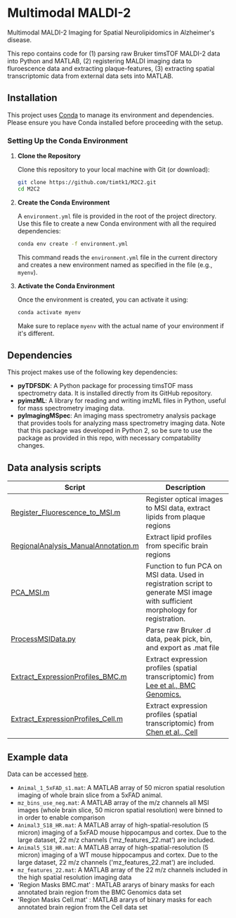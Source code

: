# Multimodal MALDI-2
Multimodal MALDI-2 Imaging for Spatial Neurolipidomics in Alzheimer's disease.

This repo contains code for (1) parsing raw Bruker timsTOF MALDI-2 data into Python and MATLAB, (2) registering MALDI imaging data to fluroescence data and extracting plaque-features, (3) extracting spatial transcriptomic data from external data sets into MATLAB.

## Installation

This project uses [Conda](https://docs.conda.io/projects/conda/en/latest/user-guide/install/index.html) to manage its environment and dependencies. Please ensure you have Conda installed before proceeding with the setup.

### Setting Up the Conda Environment

1. **Clone the Repository**

    Clone this repository to your local machine with Git (or download):

    ```bash
    git clone https://github.com/timtk1/M2C2.git
    cd M2C2
    ```

2. **Create the Conda Environment**

    A `environment.yml` file is provided in the root of the project directory. Use this file to create a new Conda environment with all the required dependencies:

    ```bash
    conda env create -f environment.yml
    ```

    This command reads the `environment.yml` file in the current directory and creates a new environment named as specified in the file (e.g., `myenv`).

3. **Activate the Conda Environment**

    Once the environment is created, you can activate it using:

    ```bash
    conda activate myenv
    ```

    Make sure to replace `myenv` with the actual name of your environment if it's different.

## Dependencies

This project makes use of the following key dependencies:

- **pyTDFSDK**: A Python package for processing timsTOF mass spectrometry data. It is installed directly from its GitHub repository.
- **pyimzML**: A library for reading and writing imzML files in Python, useful for mass spectrometry imaging data.
- **pyImagingMSpec**: An imaging mass spectrometry analysis package that provides tools for analyzing mass spectrometry imaging data. Note that this package was developed in Python 2, so be sure to use the package as provided in this repo, with necessary compatability changes.

## Data analysis scripts

| Script | Description |
| --- | --- |
| [Register_Fluorescence_to_MSI.m](https://github.com/timtk1/MALDI2Alz/blob/main/Register_Fluorescence_to_MSI.m) |Register optical images to MSI data, extract lipids from plaque regions |
| [RegionalAnalysis_ManualAnnotation.m](https://github.com/timtk1/MALDI2Alz/blob/main/RegionalAnalysis_ManualAnnotation.m) | Extract lipid profiles from specific brain regions |
| [PCA_MSI.m ](https://github.com/timtk1/MALDI2Alz/blob/main/Functions/%20PCA_MSI.m) | Function to fun PCA on MSI data. Used in registration script to generate MSI image with sufficient morphology for registration. |
| [ProcessMSIData.py](https://github.com/timtk1/MALDI2Alz/blob/main/RegionalAnalysis_ManualAnnotation.m) | Parse raw Bruker .d data, peak pick, bin, and export as .mat file |
| [Extract_ExpressionProfiles_BMC.m](https://github.com/timtk1/MALDI2Alz/blob/main/Extract_ExpressionProfiles_BMC.m) |Extract expression profiles (spatial transcriptomic) from [Lee et al., BMC Genomics.](https://link.springer.com/article/10.1186/s12864-024-10434-8)  |
| [Extract_ExpressionProfiles_Cell.m](https://github.com/timtk1/MALDI2Alz/blob/main/Extract_ExpressionProfiles_Cell.m) |Extract expression profiles (spatial transcriptomic) from [Chen et al., Cell](https://www.cell.com/cell/fulltext/S0092-8674(20)30815-1?uuid=uuid%3A8986b3c8-3884-474b-b6a1-9476ce6f04fd)|



 ## Example data
Data can be accessed [here](https://databank.illinois.edu/datasets/IDB-8630582).
- `Animal_1_5xFAD_s1.mat`: A MATLAB array of 50 micron spatial resolution imaging of whole brain slice from a 5xFAD animal.
- `mz_bins_use_neg.mat`: A MATLAB array of the m/z channels all MSI images (whole brain slice, 50 micron spatial resolution) were binned to in order to enable comparison
- `Animal3_S18_HR.mat`: A MATLAB array of high-spatial-resolution (5 micron) imaging of a 5xFAD mouse hippocampus and cortex. Due to the large dataset, 22 m/z channels ('mz_features_22.mat') are included.
- `Animal5_S18_HR.mat`: A MATLAB array of high-spatial-resolution (5 micron) imaging of a WT mouse hippocampus and cortex. Due to the large dataset, 22 m/z channels ('mz_features_22.mat') are included.
- `mz_features_22.mat`: A MATLAB array of the 22 m/z channels included in the high spatial resolution imaging data
- 'Region Masks BMC.mat' : MATLAB ararys of binary masks for each annotated brain region from the BMC Genomics data set
- 'Region Masks Cell.mat' : MATLAB ararys of binary masks for each annotated brain region from the Cell data set

